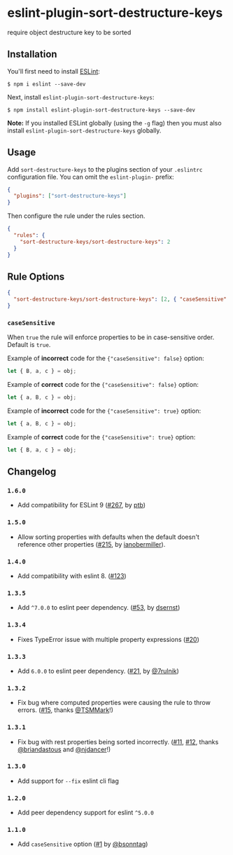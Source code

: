 # eslint-plugin-sort-destructure-keys

require object destructure key to be sorted

## Installation

You'll first need to install [ESLint](http://eslint.org):

```
$ npm i eslint --save-dev
```

Next, install `eslint-plugin-sort-destructure-keys`:

```
$ npm install eslint-plugin-sort-destructure-keys --save-dev
```

**Note:** If you installed ESLint globally (using the `-g` flag) then you must also install `eslint-plugin-sort-destructure-keys` globally.

## Usage

Add `sort-destructure-keys` to the plugins section of your `.eslintrc` configuration file. You can omit the `eslint-plugin-` prefix:

```json
{
  "plugins": ["sort-destructure-keys"]
}
```

Then configure the rule under the rules section.

```json
{
  "rules": {
    "sort-destructure-keys/sort-destructure-keys": 2
  }
}
```

## Rule Options

```json
{
  "sort-destructure-keys/sort-destructure-keys": [2, { "caseSensitive": false }]
}
```

### `caseSensitive`

When `true` the rule will enforce properties to be in case-sensitive order. Default is `true`.

Example of **incorrect** code for the `{"caseSensitive": false}` option:

```js
let { B, a, c } = obj;
```

Example of **correct** code for the `{"caseSensitive": false}` option:

```js
let { a, B, c } = obj;
```

Example of **incorrect** code for the `{"caseSensitive": true}` option:

```js
let { a, B, c } = obj;
```

Example of **correct** code for the `{"caseSensitive": true}` option:

```js
let { B, a, c } = obj;
```

## Changelog

### `1.6.0`

- Add compatibility for ESLint 9 ([#267], by [ptb])

[#267]: https://github.com/mthadley/eslint-plugin-sort-destructure-keys/pull/267
[ptb]: https://github.com/ptb

### `1.5.0`

- Allow sorting properties with defaults when the default doesn't reference
  other properties ([#215], by [ianobermiller]).

[#215]: https://github.com/mthadley/eslint-plugin-sort-destructure-keys/pull/215
[ianobermiller]: https://github.com/ianobermiller

### `1.4.0`

- Add compatibility with eslint 8. ([#123])

[#123]: https://github.com/mthadley/eslint-plugin-sort-destructure-keys/pull/123

### `1.3.5`

- Add `^7.0.0` to eslint peer dependency. ([#53], by [dsernst])

[#53]: https://github.com/mthadley/eslint-plugin-sort-destructure-keys/pull/53
[dsernst]: https://github.com/dsernst

### `1.3.4`

- Fixes TypeError issue with multiple property expressions ([#20])

[#20]: https://github.com/mthadley/eslint-plugin-sort-destructure-keys/issues/20

### `1.3.3`

- Add `6.0.0` to eslint peer dependency. ([#21], by [@7rulnik])

[#21]: https://github.com/mthadley/eslint-plugin-sort-destructure-keys/pull/21
[@7rulnik]: https://github.com/7rulnik

### `1.3.2`

- Fix bug where computed properties were causing the rule to throw errors. ([#15], thanks [@TSMMark]!)

[#15]: https://github.com/mthadley/eslint-plugin-sort-destructure-keys/issues/15
[@tsmmark]: https://github.com/TSMMark

### `1.3.1`

- Fix bug with rest properties being sorted incorrectly. ([#11], [#12], thanks [@briandastous] and [@njdancer]!)

[#11]: https://github.com/mthadley/eslint-plugin-sort-destructure-keys/issues/11
[@briandastous]: https://github.com/briandastous
[#12]: https://github.com/mthadley/eslint-plugin-sort-destructure-keys/pull/12
[@njdancer]: https://github.com/njdancer

### `1.3.0`

- Add support for `--fix` eslint cli flag

### `1.2.0`

- Add peer dependency support for eslint `^5.0.0`

### `1.1.0`

- Add `caseSensitive` option ([#1] by [@bsonntag])

[#1]: https://github.com/mthadley/eslint-plugin-sort-destructure-keys/pull/1
[@bsonntag]: https://github.com/bsonntag
